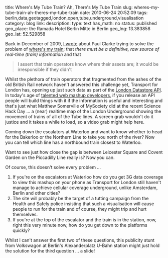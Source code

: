 title: Where's My Tube Train? Ah, There's My Tube Train
slug: wheres-my-tube-train-ah-theres-my-tube-train
date: 2010-06-24 20:52:09
tags: berlin,data,geotagged,london,open,tube,underground,visualisation
category: blog
link: 
description: 
type: text
has_math: no
status: published
geo_place: the Ramada Hotel Berlin Mitte in Berlin
geo_lng: 13.383858
geo_lat: 52.529858

Back in December of 2009, [I wrote](/2010/02/18/the-use-case-for-wheres-my-train/ "/2010/02/18/the-use-case-for-wheres-my-train/") about Paul Clarke trying to solve the problem of [where's my train](https://paulclarke.com/honestlyreal/2009/12/wheres-my-train/ "https://paulclarke.com/honestlyreal/2009/12/wheres-my-train/"); that *there must be a definitive, raw source of real-time (train) information* and that



> I assert that train operators know where their assets are; it would be irresponsible if they didn't


Whilst the plethora of train operators that fragmented from the ashes of the old British Rail network haven't answered this challenge yet, Transport for London has, opening up just such data as part of the [London Datastore API](https://data.london.gov.uk/apibeta "https://data.london.gov.uk/apibeta"). In today's age of [talented web mashup developers](https://icant.co.uk/ "https://icant.co.uk/"), if you release an API people will build things with it if the information is useful and interesting and that's just what Matthew Somerville of MySociety did at the recent Science Hack Day ... a (near) realtime map of the London Underground showing the movement of trains of all of the Tube lines. A screen grab wouldn't do it justice and it takes a while to load, so a video grab might help here.

<!-- TEASER_END -->

Coming down the escalators at Waterloo and want to know whether to head for the Bakerloo or the Northern Line to take you north of the river? Now you can tell which line has a northbound train closest to Waterloo.

Want to see just how close the gap is between Leicester Square and Covent Garden on the Piccadilly Line really is? Now you can.

Of course, this doesn't solve every problem ...

1. If you're on the escalators at Waterloo how do you get 3G data coverage to view this mashup on your phone as Transport for London still haven't manage to achieve cellular coverage underground, unlike Amsterdam, Berlin and other cities?
2. The site will probably be the target of a tutting campaign from the Health and Safely police insisting that such a visualisation will cause people to run for the train and of course, they might trip and hurt themselves.
3. If you're at the top of the escalator and the train is in the station, now, right this very minute now, how do you get down to the platforms quickly?


Whilst I can't answer the first two of these questions, this publicity stunt from Volkswagon at Berlin's Alexanderplatz U-Bahn station might just hold the solution for the third question ... a slide!




